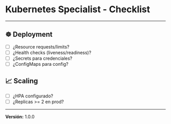 # Kubernetes Specialist - Checklist

---

## ☸️ Deployment
- [ ] ¿Resource requests/limits?
- [ ] ¿Health checks (liveness/readiness)?
- [ ] ¿Secrets para credenciales?
- [ ] ¿ConfigMaps para config?

## 📈 Scaling
- [ ] ¿HPA configurado?
- [ ] ¿Replicas >= 2 en prod?

---

**Versión:** 1.0.0
